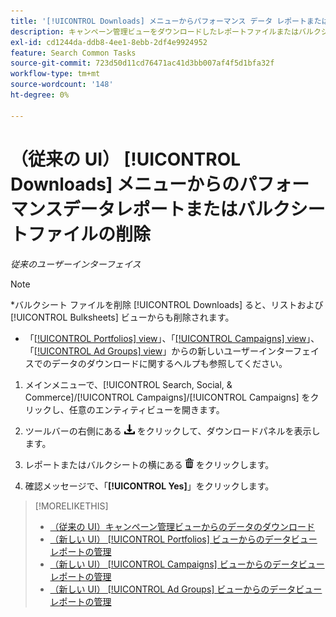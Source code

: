 ```yaml
---
title: '[!UICONTROL Downloads] メニューからパフォーマンス データ レポートまたはバルクシート ファイルを削除する'
description: キャンペーン管理ビューをダウンロードしたレポートファイルまたはバルクシートファイルを削除する方法について説明します。
exl-id: cd1244da-ddb8-4ee1-8ebb-2df4e9924952
feature: Search Common Tasks
source-git-commit: 723d50d11cd76471ac41d3bb007af4f5d1bfa32f
workflow-type: tm+mt
source-wordcount: '148'
ht-degree: 0%

---
```


# （従来の UI） [!UICONTROL Downloads] メニューからのパフォーマンスデータレポートまたはバルクシートファイルの削除

*従来のユーザーインターフェイス*

>[!NOTE]
>
>*バルクシート ファイルを削除 [!UICONTROL Downloads] ると、リストおよび [!UICONTROL Bulksheets] ビューからも削除されます。
>* 「[[!UICONTROL Portfolios] view](/help/search-social-commerce/new-ui/manage/portfolios/portfolio-view-report.md)」、「[[!UICONTROL Campaigns] view](/help/search-social-commerce/new-ui/manage/campaigns/campaign-view-report.md)」、「[[!UICONTROL Ad Groups] view](/help/search-social-commerce/new-ui/manage/ad-groups/ad-group-view-report.md)」からの新しいユーザーインターフェイスでのデータのダウンロードに関するヘルプも参照してください。

1. メインメニューで、[!UICONTROL Search, Social, & Commerce]/[!UICONTROL Campaigns]/[!UICONTROL Campaigns] をクリックし、任意のエンティティビューを開きます。

1. ツールバーの右側にある ![ レポートのダウンロード ](/help/search-social-commerce/assets/download.png " レポートのダウンロード ") をクリックして、ダウンロードパネルを表示します。

1. レポートまたはバルクシートの横にある ![ 削除 ](/help/search-social-commerce/assets/delete.png " 削除 ") をクリックします。

1. 確認メッセージで、「**[!UICONTROL Yes]**」をクリックします。

>[!MORELIKETHIS]
>
>* [ （従来の UI）キャンペーン管理ビューからのデータのダウンロード ](/help/search-social-commerce/common-tasks/navigation-editing-selection/download.md)
>* [ （新しい UI） [!UICONTROL Portfolios] ビューからのデータビューレポートの管理 ](/help/search-social-commerce/new-ui/manage/portfolios/portfolio-view-report.md)
>* [ （新しい UI） [!UICONTROL Campaigns] ビューからのデータビューレポートの管理 ](/help/search-social-commerce/new-ui/manage/campaigns/campaign-view-report.md)
>* [ （新しい UI） [!UICONTROL Ad Groups] ビューからのデータビューレポートの管理 ](/help/search-social-commerce/new-ui/manage/ad-groups/ad-group-view-report.md)
